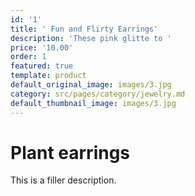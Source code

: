 ```yaml
---
id: '1'
title: ' Fun and Flirty Earrings'
description: 'These pink glitte to '
price: '10.00'
order: 1
featured: true
template: product
default_original_image: images/3.jpg
category: src/pages/category/jewelry.md
default_thumbnail_image: images/3.jpg
---
```

# Plant earrings

This is a filler description.
